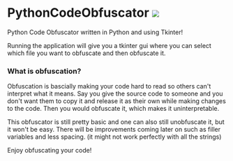# PythonCodeObfuscator [![](https://img.shields.io/badge/Download-1.0-brightgreen)](https://github.com/Jminding/PythonCodeObfuscator/releases/download/v1.0/PythonObfuscator.py)
Python Code Obfuscator written in Python and using Tkinter!

Running the application will give you a tkinter gui where you can select which file you want to obfuscate and then obfuscate it.

### What is obfuscation?

Obfuscation is bascially making your code hard to read so others can't interpret what it means.  Say you give the source code to someone and you don't want them to copy it and release it as their own while making changes to the code.  Then you would obfuscate it, which makes it uninterpretable.

This obfuscator is still pretty basic and one can also still unobfuscate it, but it won't be easy.  There will be improvements coming later on such as filler variables and less spacing.  (it might not work perfectly with all the strings)

Enjoy obfuscating your code!
